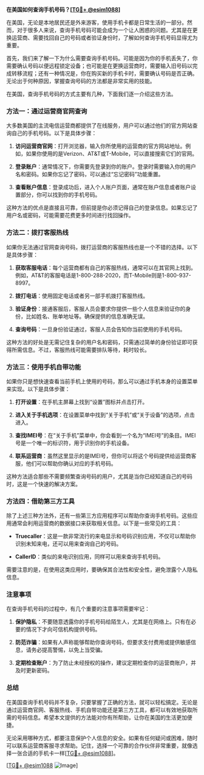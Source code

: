 **在美国如何查询手机号码？[[TG💪+ @esim1088](https://t.me/s/esim1088)]**

在美国，无论是本地居民还是外来游客，使用手机卡都是日常生活的一部分。然而，对于很多人来说，查询手机号码可能会成为一个让人困惑的问题。尤其是在更换运营商、需要找回自己的号码或者验证身份时，了解如何查询手机号码显得尤为重要。

首先，我们来了解一下为什么需要查询手机号码。可能是因为你的手机丢失了，你需要确认号码以便远程锁定设备；也可能是在更换运营商时，需要输入旧号码以完成转移流程；还有一种情况是，你在购买新的手机卡时，需要确认号码是否正确。无论出于何种原因，掌握查询号码的方法都是非常实用的技能。

在美国，查询手机号码的方式主要有几种，下面我们逐一介绍这些方法。

### 方法一：通过运营商官网查询

大多数美国的主流电信运营商都提供了在线服务，用户可以通过他们的官方网站查询自己的手机号码。以下是具体步骤：

1. **访问运营商官网**：打开浏览器，输入你所使用的运营商的官方网站地址。例如，如果你使用的是Verizon、AT&T或T-Mobile，可以直接搜索它们的官网。
   
2. **登录账户**：通常情况下，你需要先登录到你的账户。登录时需要输入你的用户名和密码。如果你忘记了密码，可以通过“忘记密码”功能重置。

3. **查看账户信息**：登录成功后，进入个人账户页面，通常在账户信息或者账户设置部分，你可以找到你的手机号码。

这种方法的优点是直接且可靠，但前提是你必须记得自己的登录信息。如果忘记了用户名或密码，可能需要花费更多时间进行找回操作。

### 方法二：拨打客服热线

如果你无法通过官网查询号码，拨打运营商的客服热线也是一个不错的选择。以下是具体步骤：

1. **获取客服电话**：每个运营商都有自己的客服热线，通常可以在其官网上找到。例如，AT&T的客服电话是1-800-288-2020，而T-Mobile则是1-800-937-8997。

2. **拨打电话**：使用固定电话或者另一部手机拨打客服热线。

3. **验证身份**：接通客服后，客服人员会要求你提供一些个人信息来验证你的身份，比如姓名、账单地址等。确保提供的信息准确无误。

4. **查询号码**：一旦身份验证通过，客服人员会告知你当前使用的手机号码。

这种方法的好处是无需记住复杂的用户名和密码，只需通过简单的身份验证即可获得所需信息。不过，客服热线可能需要排队等待，耗时较长。

### 方法三：使用手机自带功能

如果你只是想快速查看当前手机上使用的号码，那么可以通过手机本身的设置菜单来实现。以下是具体步骤：

1. **打开设置**：在手机主屏幕上找到“设置”图标并点击打开。

2. **进入关于手机选项**：在设置菜单中找到“关于手机”或“关于设备”的选项，点击进入。

3. **查找IMEI号**：在“关于手机”菜单中，你会看到一个名为“IMEI号”的条目。IMEI号是一个唯一的标识符，用于识别你的手机设备。

4. **联系运营商**：虽然这里显示的是IMEI号，但你可以将这个号码提供给运营商客服，他们可以帮助你确认对应的手机号码。

这种方法适合那些不需要频繁查询号码的用户，尤其是当你已经知道自己的号码时，这是一个快速的解决方案。

### 方法四：借助第三方工具

除了上述三种方法外，还有一些第三方应用程序可以帮助你查询手机号码。这些应用通常会利用运营商的数据接口来获取相关信息。以下是一些常见的工具：

- **Truecaller**：这是一款非常流行的来电显示和号码识别应用，不仅可以帮助你识别未知来电，还可以用来查询自己的号码。
  
- **CallerID**：类似的来电识别应用，同样可以用来查询手机号码。

需要注意的是，在使用这类应用时，要确保其合法性和安全性，避免泄露个人隐私信息。

### 注意事项

在查询手机号码的过程中，有几个重要的注意事项需要牢记：

1. **保护隐私**：不要随意透露你的手机号码给陌生人，尤其是在网络上。只有在必要的情况下才向可信机构提供号码。

2. **防范诈骗**：如果有人声称能够帮助你查询号码，但要求支付费用或提供敏感信息，请务必提高警惕，以免上当受骗。

3. **定期检查账户**：为了防止未经授权的操作，建议定期检查你的运营商账户，并及时更新密码。

### 总结

在美国查询手机号码并不复杂，只要掌握了正确的方法，就可以轻松搞定。无论是通过运营商官网、客服热线、手机自带功能还是第三方工具，都可以有效地获取所需的号码信息。希望本文提供的方法能对你有所帮助，让你在美国的生活更加便捷。

无论采用哪种方式，都要注意保护个人信息的安全。如果有任何疑问或困难，随时可以联系运营商客服寻求帮助。记住，选择一个可靠的合作伙伴非常重要，就像选择一张合适的手机卡一样[[TG💪+ @esim1088](https://t.me/s/esim1088)]。

[[TG💪+ @esim1088](https://t.me/s/esim1088) ![Image](https://i.postimg.cc/4NQfJmqS/Snipaste-2025-05-13-00-14-12.png)]